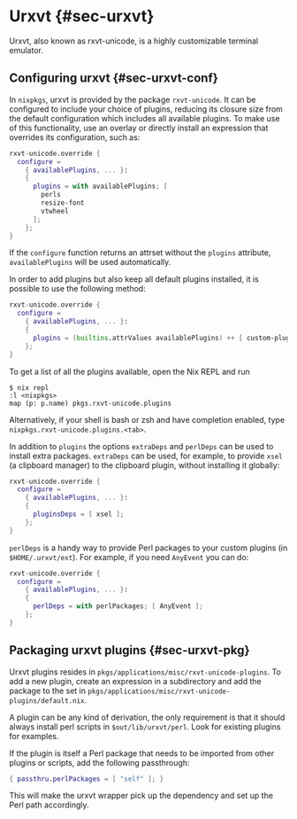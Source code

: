 # Urxvt {#sec-urxvt}

Urxvt, also known as rxvt-unicode, is a highly customizable terminal emulator.

## Configuring urxvt {#sec-urxvt-conf}

In `nixpkgs`, urxvt is provided by the package `rxvt-unicode`. It can be configured to include your choice of plugins, reducing its closure size from the default configuration which includes all available plugins. To make use of this functionality, use an overlay or directly install an expression that overrides its configuration, such as:

```nix
rxvt-unicode.override {
  configure =
    { availablePlugins, ... }:
    {
      plugins = with availablePlugins; [
        perls
        resize-font
        vtwheel
      ];
    };
}
```

If the `configure` function returns an attrset without the `plugins` attribute, `availablePlugins` will be used automatically.

In order to add plugins but also keep all default plugins installed, it is possible to use the following method:

```nix
rxvt-unicode.override {
  configure =
    { availablePlugins, ... }:
    {
      plugins = (builtins.attrValues availablePlugins) ++ [ custom-plugin ];
    };
}
```

To get a list of all the plugins available, open the Nix REPL and run

```ShellSession
$ nix repl
:l <nixpkgs>
map (p: p.name) pkgs.rxvt-unicode.plugins
```

Alternatively, if your shell is bash or zsh and have completion enabled, type `nixpkgs.rxvt-unicode.plugins.<tab>`.

In addition to `plugins` the options `extraDeps` and `perlDeps` can be used to install extra packages. `extraDeps` can be used, for example, to provide `xsel` (a clipboard manager) to the clipboard plugin, without installing it globally:

```nix
rxvt-unicode.override {
  configure =
    { availablePlugins, ... }:
    {
      pluginsDeps = [ xsel ];
    };
}
```

`perlDeps` is a handy way to provide Perl packages to your custom plugins (in `$HOME/.urxvt/ext`). For example, if you need `AnyEvent` you can do:

```nix
rxvt-unicode.override {
  configure =
    { availablePlugins, ... }:
    {
      perlDeps = with perlPackages; [ AnyEvent ];
    };
}
```

## Packaging urxvt plugins {#sec-urxvt-pkg}

Urxvt plugins resides in `pkgs/applications/misc/rxvt-unicode-plugins`. To add a new plugin, create an expression in a subdirectory and add the package to the set in `pkgs/applications/misc/rxvt-unicode-plugins/default.nix`.

A plugin can be any kind of derivation, the only requirement is that it should always install perl scripts in `$out/lib/urxvt/perl`. Look for existing plugins for examples.

If the plugin is itself a Perl package that needs to be imported from other plugins or scripts, add the following passthrough:

```nix
{ passthru.perlPackages = [ "self" ]; }
```

This will make the urxvt wrapper pick up the dependency and set up the Perl path accordingly.
